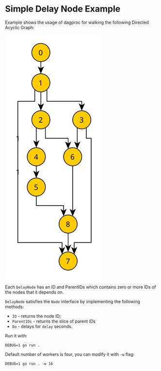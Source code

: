 # Simple Delay Node Example

Example shows the usage of dagproc for walking the following Directed Acyclic
Graph:

![](dag.svg)


Each `DelayNode` has an ID and ParentIDs which contains zero or more IDs of
the nodes that it depends on.

`DelayNode` satisfies the `Node` interface by implementing the following
methods:

- `ID` - returns the node ID;
- `ParentIDs` - returns the slice of parent IDs
- `Do` - delays for `delay` seconds.

Run it with:

```shell
DEBUG=1 go run .
```

Default number of workers is four, you can modify it with `-w` flag:

```shell
DEBUG=1 go run . -w 16
```
